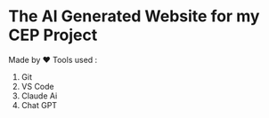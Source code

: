 # The AI Generated Website for my CEP Project 
Made by ❤️
Tools used :
1. Git
2. VS Code
3. Claude Ai
4. Chat GPT
